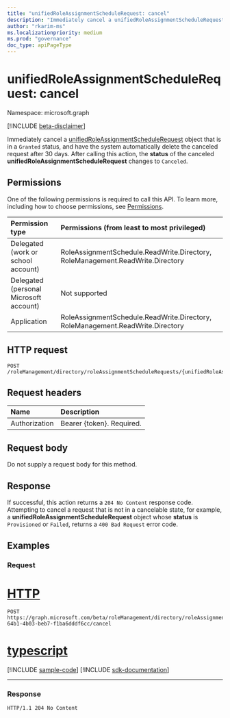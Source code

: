 ```yaml
---
title: "unifiedRoleAssignmentScheduleRequest: cancel"
description: "Immediately cancel a unifiedRoleAssignmentScheduleRequest object whose status is Granted."
author: "rkarim-ms"
ms.localizationpriority: medium
ms.prod: "governance"
doc_type: apiPageType
---
```


# unifiedRoleAssignmentScheduleRequest: cancel
Namespace: microsoft.graph

[!INCLUDE [beta-disclaimer](../../includes/beta-disclaimer.md)]

Immediately cancel a [unifiedRoleAssignmentScheduleRequest](../resources/unifiedroleassignmentschedulerequest.md) object that is in a `Granted` status, and have the system automatically delete the canceled request after 30 days. After calling this action, the **status** of the canceled **unifiedRoleAssignmentScheduleRequest** changes to `Canceled`.

## Permissions
One of the following permissions is required to call this API. To learn more, including how to choose permissions, see [Permissions](/graph/permissions-reference).

|Permission type|Permissions (from least to most privileged)|
|:---|:---|
|Delegated (work or school account)|RoleAssignmentSchedule.ReadWrite.Directory, RoleManagement.ReadWrite.Directory|
|Delegated (personal Microsoft account)|Not supported|
|Application|RoleAssignmentSchedule.ReadWrite.Directory, RoleManagement.ReadWrite.Directory|

## HTTP request

<!-- {
  "blockType": "ignored"
}
-->
``` http
POST /roleManagement/directory/roleAssignmentScheduleRequests/{unifiedRoleAssignmentScheduleRequestsId}/cancel
```

## Request headers
|Name|Description|
|:---|:---|
|Authorization|Bearer {token}. Required.|

## Request body
Do not supply a request body for this method.

## Response

If successful, this action returns a `204 No Content` response code. Attempting to cancel a request that is not in a cancelable state, for example, a **unifiedRoleAssignmentScheduleRequest** object whose **status** is `Provisioned` or `Failed`, returns a `400 Bad Request` error code.

## Examples

### Request

# [HTTP](#tab/http)
<!-- {
  "blockType": "request",
  "name": "unifiedroleassignmentschedulerequest_cancel"
}
-->
``` http
POST https://graph.microsoft.com/beta/roleManagement/directory/roleAssignmentScheduleRequests/15fec3d4-64b1-4b03-beb7-f1ba6dddf6cc/cancel
```

# [typescript](#tab/typescript)
[!INCLUDE [sample-code](../includes/snippets/typescript/unifiedroleassignmentschedulerequest-cancel-typescript-snippets.md)]
[!INCLUDE [sdk-documentation](../includes/snippets/snippets-sdk-documentation-link.md)]

---



### Response
<!-- {
  "blockType": "response",
  "truncated": true
}
-->
``` http
HTTP/1.1 204 No Content
```

